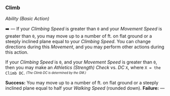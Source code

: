 ### Climb
*Ability (Basic Action)*  

➡️ — If your *Climbing Speed* is greater than `0` and your *Movement Speed* is greater than `0`, you may move up to a number of ft. on flat ground or a steeply inclined plane equal to your *Climbing Speed*. You can change directions during this *Movement*, and you may perform other actions during this action.

If your *Climbing Speed* is `0`, and your *Movement Speed* is greater than `0`, then you may make an *Athletics (Strength) Check* vs. *DC* `X`, where `X = the Climb DC`. <sup><sub>*(The Climb DC is determined by the GM.)*</sub></sup>

**Success:** You may move up to a number of ft. on flat ground or a steeply inclined plane equal to half your *Walking Speed* (rounded down).
**Failure:** —
